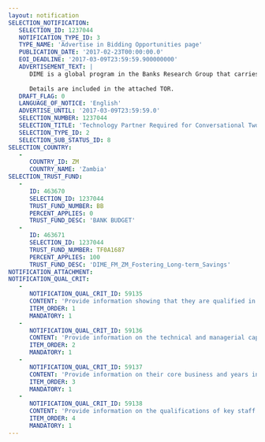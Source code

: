 ```yaml
---
layout: notification
SELECTION_NOTIFICATION: 
   SELECTION_ID: 1237044
   NOTIFICATION_TYPE_ID: 3
   TYPE_NAME: 'Advertise in Bidding Opportunities page'
   PUBLICATION_DATE: '2017-02-23T00:00:00.0'
   EOI_DEADLINE: '2017-03-09T23:59:59.900000000'
   ADVERTISEMENT_TEXT: |
      DIME is a global program in the Banks Research Group that carries out Impact Evaluations (IEs) to test innovations and find solutions to make policy work. As a bridge between research and development operations, DIME provides a substantial knowledge contribution by generating high-quality evidence across a set of strategic development areas. The IE Text Messaging for Behavior Change in Zambia is part of the DIME program and aims to use a novel text-messaging-based intervention to: 1) identify behavioral barriers that lead to low engagement with formal financial services amongst those using the services; and 2) test strategies to help people overcome those barriers to increase engagement and financial security. To implement this IE, DIME is seeking proposals for a technology partner to operate a two-way conversational text-message system to improve savings account usage and improve loan repayment rates for financial sector clients in Zambia. 
      
      Details are included in the attached TOR.
   DRAFT_FLAG: 0
   LANGUAGE_OF_NOTICE: 'English'
   ADVERTISE_UNTIL: '2017-03-09T23:59:59.0'
   SELECTION_NUMBER: 1237044
   SELECTION_TITLE: 'Technology Partner Required for Conversational Two-way Text Message Intervention to Improve Financial Behaviour in Zambia'
   SELECTION_TYPE_ID: 2
   SELECTION_SUB_STATUS_ID: 8
SELECTION_COUNTRY: 
   - 
      COUNTRY_ID: ZM
      COUNTRY_NAME: 'Zambia'
SELECTION_TRUST_FUND: 
   - 
      ID: 463670
      SELECTION_ID: 1237044
      TRUST_FUND_NUMBER: BB
      PERCENT_APPLIES: 0
      TRUST_FUND_DESC: 'BANK BUDGET'
   - 
      ID: 463671
      SELECTION_ID: 1237044
      TRUST_FUND_NUMBER: TF0A1687
      PERCENT_APPLIES: 100
      TRUST_FUND_DESC: 'DIME_FM_ZM_Fostering_Long-term_Savings'
NOTIFICATION_ATTACHMENT: 
NOTIFICATION_QUAL_CRIT: 
   - 
      NOTIFICATION_QUAL_CRIT_ID: 59135
      CONTENT: 'Provide information showing that they are qualified in the field of the assignment.'
      ITEM_ORDER: 1
      MANDATORY: 1
   - 
      NOTIFICATION_QUAL_CRIT_ID: 59136
      CONTENT: 'Provide information on the technical and managerial capabilities of the firm.'
      ITEM_ORDER: 2
      MANDATORY: 1
   - 
      NOTIFICATION_QUAL_CRIT_ID: 59137
      CONTENT: 'Provide information on their core business and years in business.'
      ITEM_ORDER: 3
      MANDATORY: 1
   - 
      NOTIFICATION_QUAL_CRIT_ID: 59138
      CONTENT: 'Provide information on the qualifications of key staff.'
      ITEM_ORDER: 4
      MANDATORY: 1
---
```

